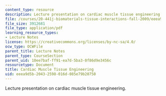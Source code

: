 ```yaml
---
content_type: resource
description: Lecture presentation on cardiac muscle tissue engineering.
file: /courses/20-441j-biomaterials-tissue-interactions-fall-2009/eeea9d5b20432598016d085e79b20750_MIT20_441JF09_lec24_ms.pdf
file_size: 3912681
file_type: application/pdf
learning_resource_types:
- Lecture Notes
license: https://creativecommons.org/licenses/by-nc-sa/4.0/
ocw_type: OCWFile
parent_title: Lecture Notes
parent_type: CourseSection
parent_uid: 10ee7baf-ff91-ea7d-5ba3-0f86d9e3456c
resourcetype: Document
title: Cardiac Muscle Tissue Engineering
uid: eeea9d5b-2043-2598-016d-085e79b20750
---
```

Lecture presentation on cardiac muscle tissue engineering.